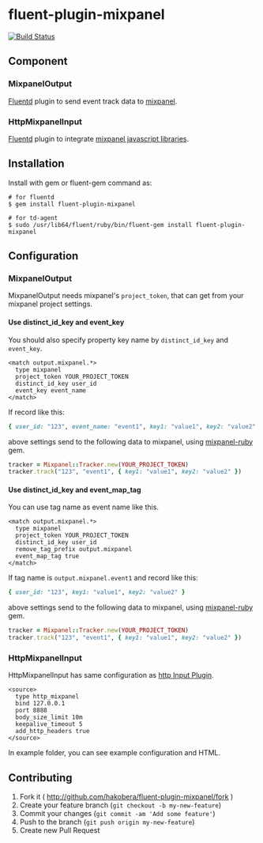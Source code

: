 # fluent-plugin-mixpanel

[![Build Status](https://travis-ci.org/hakobera/fluent-plugin-mixpanel.png?branch=master)](https://travis-ci.org/hakobera/fluent-plugin-mixpanel)

## Component

### MixpanelOutput

[Fluentd](http://fluentd.org) plugin to send event track data to [mixpanel](https://mixpanel.com).

### HttpMixpanelInput

[Fluentd](http://fluentd.org) plugin to integrate [mixpanel javascript libraries](https://mixpanel.com/docs/integration-libraries/javascript).

## Installation

Install with gem or fluent-gem command as:

```
# for fluentd
$ gem install fluent-plugin-mixpanel

# for td-agent
$ sudo /usr/lib64/fluent/ruby/bin/fluent-gem install fluent-plugin-mixpanel
```

## Configuration

### MixpanelOutput

MixpanelOutput needs mixpanel's `project_token`, that can get from your mixpanel project settings.

#### Use distinct_id_key and event_key

You should also specify property key name by `distinct_id_key` and `event_key`.

```
<match output.mixpanel.*>
  type mixpanel
  project_token YOUR_PROJECT_TOKEN
  distinct_id_key user_id
  event_key event_name
</match>
```

If record like this:

```rb
{ user_id: "123", event_name: "event1", key1: "value1", key2: "value2" }
```

above settings send to the following data to mixpanel, using [mixpanel-ruby](https://github.com/mixpanel/mixpanel-ruby) gem.

```rb
tracker = Mixpanel::Tracker.new(YOUR_PROJECT_TOKEN)
tracker.track("123", "event1", { key1: "value1", key2: "value2" })
```

#### Use distinct_id_key and event_map_tag

You can use tag name as event name like this.

```
<match output.mixpanel.*>
  type mixpanel
  project_token YOUR_PROJECT_TOKEN
  distinct_id_key user_id
  remove_tag_prefix output.mixpanel
  event_map_tag true
</match>
```

If tag name is `output.mixpanel.event1` and record like this:

```rb
{ user_id: "123", key1: "value1", key2: "value2" }
```

above settings send to the following data to mixpanel, using [mixpanel-ruby](https://github.com/mixpanel/mixpanel-ruby) gem.

```rb
tracker = Mixpanel::Tracker.new(YOUR_PROJECT_TOKEN)
tracker.track("123", "event1", { key1: "value1", key2: "value2" })
```

### HttpMixpanelInput

HttpMixpanelInput has same configuration as [http Input Plugin](http://docs.fluentd.org/en/articles/in_http).

```
<source>
  type http_mixpanel
  bind 127.0.0.1
  port 8888
  body_size_limit 10m
  keepalive_timeout 5
  add_http_headers true
</source>
```

In example folder, you can see example configuration and HTML.

## Contributing

1. Fork it ( http://github.com/hakobera/fluent-plugin-mixpanel/fork )
2. Create your feature branch (`git checkout -b my-new-feature`)
3. Commit your changes (`git commit -am 'Add some feature'`)
4. Push to the branch (`git push origin my-new-feature`)
5. Create new Pull Request
